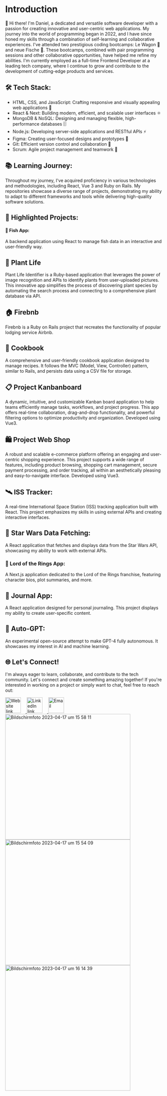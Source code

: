 # Introduction

👋 Hi there! 
I'm Daniel, a dedicated and versatile software developer with a passion for creating innovative and user-centric web applications. My journey into the world of programming began in 2022, and I have since honed my skills through a combination of self-learning and collaborative experiences. I've attended two prestigious coding bootcamps: Le Wagon 🚂 and neue Fische 🐠. These bootcamps, combined with pair programming sessions and other collaborative opportunities, have helped me refine my abilities. I'm currently employed as a full-time Frontend Developer at a leading tech company, where I continue to grow and contribute to the development of cutting-edge products and services.

## 🛠️ Tech Stack:

- HTML, CSS, and JavaScript: 
Crafting responsive and visually appealing web applications 🎨
- React & Next: 
Building modern, efficient, and scalable user interfaces ⚛️
- MongoDB & NoSQL: 
Designing and managing flexible, high-performance databases 🗄️
- Node.js: 
Developing server-side applications and RESTful APIs ⚡
- Figma: 
Creating user-focused designs and prototypes 📐
- Git: 
Efficient version control and collaboration 🤝
- Scrum: 
Agile project management and teamwork 🚀

## 📚 Learning Journey:

Throughout my journey, I've acquired proficiency in various technologies and methodologies, including React, Vue 3 and Ruby on Rails. My repositories showcase a diverse range of projects, demonstrating my ability to adapt to different frameworks and tools while delivering high-quality software solutions.

## 🌟 Highlighted Projects:

#### 🐠 Fish App:
A backend application using React to manage fish data in an interactive and user-friendly way.

## 🌿 Plant Life
Plant Life Identifier is a Ruby-based application that leverages the power of image recognition and APIs to identify plants from user-uploaded pictures. This innovative app simplifies the process of discovering plant species by automating the search process and connecting to a comprehensive plant database via API.

## 🏠 Firebnb
Firebnb is a Ruby on Rails project that recreates the functionality of popular lodging service Airbnb. 

## 📒 Cookbook
A comprehensive and user-friendly cookbook application designed to manage recipes. It follows the MVC (Model, View, Controller) pattern, similar to Rails, and persists data using a CSV file for storage.

## 📋 Project Kanbanboard
A dynamic, intuitive, and customizable Kanban board application to help teams efficiently manage tasks, workflows, and project progress. This app offers real-time collaboration, drag-and-drop functionality, and powerful filtering options to optimize productivity and organization. Developed using Vue3.

## 🛍️ Project Web Shop
A robust and scalable e-commerce platform offering an engaging and user-centric shopping experience. This project supports a wide range of features, including product browsing, shopping cart management, secure payment processing, and order tracking, all within an aesthetically pleasing and easy-to-navigate interface. Developed using Vue3.

## 🛰️ ISS Tracker:
A real-time International Space Station (ISS) tracking application built with React. This project emphasizes my skills in using external APIs and creating interactive interfaces.

## 🌌 Star Wars Data Fetching:
A React application that fetches and displays data from the Star Wars API, showcasing my ability to work with external APIs.

### 💍 Lord of the Rings App:
A Next.js application dedicated to the Lord of the Rings franchise, featuring character bios, plot summaries, and more.

## 📝 Journal App:
A React application designed for personal journaling. This project displays my ability to create user-specific content.


## 🤖 Auto-GPT:
An experimental open-source attempt to make GPT-4 fully autonomous. It showcases my interest in AI and machine learning.

## 🌐 Let's Connect!

I'm always eager to learn, collaborate, and contribute to the tech community. Let's connect and create something amazing together! If you're interested in working on a project or simply want to chat, feel free to reach out:

<a href="https://www.digital-now.org">
    <img width="50" src="https://user-images.githubusercontent.com/102250825/232706212-6ce8940e-b3f8-4b9e-8369-b74
c4238eef8.jpg" alt="Website link" style="padding-right:15px;">
</a>

<a href="https://de.linkedin.com/in/danielschuetzle">
    <img width="50" src="https://user-images.githubusercontent.com/102250825/232706104-afcaf0a6-c9ba-42b5-8e27-ee360b5c73a1.png" alt="LinkedIn link" style="padding-right:15px;">
</a>

<a href="mailto:Daniel.schuetzle@digital-now.org">
    <img width="50" src="https://user-images.githubusercontent.com/102250825/232706171-10112536-9e81-4e9c-abfe-208f434c9040.png" alt="Email ">
</a>
<img width="400" alt="Bildschirmfoto 2023-04-17 um 15 58 11" src="https://user-images.githubusercontent.com/102250825/232517749-f4bfb0be-381a-4e41-9ea5-24e75311fc5e.png">

<img width="400" alt="Bildschirmfoto 2023-04-17 um 15 54 09" src="https://user-images.githubusercontent.com/102250825/232517772-47fac953-7668-4e9a-ab56-9b78c4751d6e.png">

<img width="400" alt="Bildschirmfoto 2023-04-17 um 16 14 39" src="https://user-images.githubusercontent.com/102250825/232517787-4c9cda11-cb11-4ad8-82a0-31f5141a6ed0.png">
